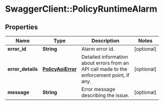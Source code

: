 # SwaggerClient::PolicyRuntimeAlarm

## Properties
Name | Type | Description | Notes
------------ | ------------- | ------------- | -------------
**error_id** | **String** | Alarm error id. | [optional] 
**error_details** | [**PolicyApiError**](PolicyApiError.md) | Detailed information about errors from an API call made to the enforcement point, if any.  | [optional] 
**message** | **String** | Error message describing the issue. | [optional] 


